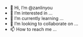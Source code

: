 - 👋 Hi, I’m @zanlinyou
- 👀 I’m interested in ...
- 🌱 I’m currently learning ...
- 💞️ I’m looking to collaborate on ...
- 📫 How to reach me ...

<!---
zanlinyou/zanlinyou is a ✨ special ✨ repository because its `README.md` (this file) appears on your GitHub profile.
You can click the Preview link to take a look at your changes.
--->
